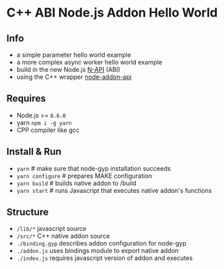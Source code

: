 # C++ ABI Node.js Addon Hello World

## Info

- a simple parameter hello world example
- a more complex async worker hello world example
- build in the new Node.js [N-API](https://nodejs.org/api/n-api.html) (ABI)
- using the C++ wrapper [node-addon-api](https://github.com/nodejs/node-addon-api)

## Requires

- Node.js >= `8.6.0`
- yarn `npm i -g yarn`
- CPP compiler like gcc

## Install & Run

- `yarn` # make sure that node-gyp installation succeeds
- `yarn configure` # prepares MAKE configuration
- `yarn build` # builds native addon to /build
- `yarn start` # runs Javascript that executes native addon's functions

## Structure

- `/lib/*` javascript source
- `/src/*` C++ native addon source
- `./binding.gyp` describes addon configuration for node-gyp
- `./addon.js` uses bindings module to export native addon
- `./index.js` requires javascript version of addon and executes